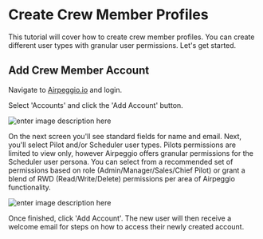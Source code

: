 # Create Crew Member Profiles

This tutorial will cover how to create crew member profiles. You can create different user types with granular user permissions. Let's get started.


## Add Crew Member Account

Navigate to [Airpeggio.io](https://airpegg.io/) and login. 

Select 'Accounts' and click the 'Add Account' button.

![enter image description here](https://eng-production-mypublicbucket-bmffvtkz.s3.us-east-2.amazonaws.com/knowledge-base/team-crew-members/add-account.png)

On the next screen you'll see standard fields for name and email. Next, you'll select Pilot and/or Scheduler user types. Pilots permissions are limited to view only, however Airpeggio offers granular permissions for the Scheduler user persona. You can select from a recommended set of permissions based on role (Admin/Manager/Sales/Chief Pilot) or grant a blend of RWD (Read/Write/Delete) permissions per area of Airpeggio functionality. 

![enter image description here](https://eng-production-mypublicbucket-bmffvtkz.s3.us-east-2.amazonaws.com/knowledge-base/team-crew-members/permissions.png)

Once finished, click 'Add Account'. The new user will then receive a welcome email for steps on how to access their newly created account. 
<!--stackedit_data:
eyJoaXN0b3J5IjpbMjk3NjQyNzkwLC0xNTY2Mjk1OTJdfQ==
-->